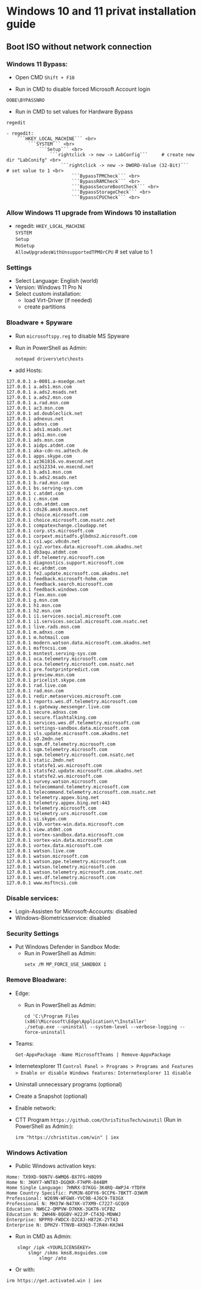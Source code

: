 # Windows 10 and 11 privat installation guide

## Boot ISO without network connection

### Windows 11 Bypass:

- Open CMD
```Shift + F10```

- Run in CMD to disable forced Microsoft Account login
```
OOBE\BYPASSNRO
``` 

- Run in CMD to set values for Hardware Bypass
```
regedit
```
    - regedit:
        ```HKEY_LOCAL_MACHINE``` <br>
            ```SYSTEM``` <br>
                ```Setup``` <br>
                    ```rightclick -> new -> LabConfig```     # create new dir "LabConifg" <br>
                        ```rightclick -> new -> DWORD-Value (32-Bit)```      # set value to 1 <br>
                            ```BypassTPMCheck``` <br>
                            ```BypassRAMCheck``` <br>
                            ```BypassSecureBootCheck``` <br>
                            ```BypassStorageCheck``` <br>
                            ```BypassCPUCheck``` <br>

### Allow Windows 11 upgrade from Windows 10 installation
- regedit:
    ```HKEY_LOCAL_MACHINE``` <br>
        ```SYSTEM``` <br>
            ```Setup``` <br>
                ```MoSetup``` <br>
                    ```AllowUpgradesWithUnsupportedTPMOrCPU``` # set value to 1 <br>


### Settings
- Select Language:  English (world)
- Version:  Windows 11 Pro N
- Select custom installation:
    - load Virt-Driver (if needed)
    - create partitions

### Bloadware + Spyware
- Run ```microsoftspy.reg``` to disable MS Spyware

- Run in PowerShell as Admin:
    ```
    notepad drivers\etc\hosts
    ```
- add Hosts:

```
127.0.0.1 a-0001.a-msedge.net
127.0.0.1 a.ads1.msn.com
127.0.0.1 a.ads2.msads.net
127.0.0.1 a.ads2.msn.com
127.0.0.1 a.rad.msn.com
127.0.0.1 ac3.msn.com
127.0.0.1 ad.doubleclick.net
127.0.0.1 adnexus.net
127.0.0.1 adnxs.com
127.0.0.1 ads1.msads.net
127.0.0.1 ads1.msn.com
127.0.0.1 ads.msn.com
127.0.0.1 aidps.atdmt.com
127.0.0.1 aka-cdn-ns.adtech.de
127.0.0.1 apps.skype.com
127.0.0.1 az361816.vo.msecnd.net
127.0.0.1 az512334.vo.msecnd.net
127.0.0.1 b.ads1.msn.com
127.0.0.1 b.ads2.msads.net
127.0.0.1 b.rad.msn.com
127.0.0.1 bs.serving-sys.com
127.0.0.1 c.atdmt.com
127.0.0.1 c.msn.com
127.0.0.1 cdn.atdmt.com
127.0.0.1 cds26.ams9.msecn.net
127.0.0.1 choice.microsoft.com
127.0.0.1 choice.microsoft.com.nsatc.net
127.0.0.1 compatexchange.cloudapp.net
127.0.0.1 corp.sts.microsoft.com
127.0.0.1 corpext.msitadfs.glbdns2.microsoft.com
127.0.0.1 cs1.wpc.v0cdn.net
127.0.0.1 cy2.vortex.data.microsoft.com.akadns.net
127.0.0.1 db3aqu.atdmt.com
127.0.0.1 df.telemetry.microsoft.com
127.0.0.1 diagnostics.support.microsoft.com
127.0.0.1 ec.atdmt.com
127.0.0.1 fe2.update.microsoft.com.akadns.net
127.0.0.1 feedback.microsoft-hohm.com
127.0.0.1 feedback.search.microsoft.com
127.0.0.1 feedback.windows.com
127.0.0.1 flex.msn.com
127.0.0.1 g.msn.com
127.0.0.1 h1.msn.com
127.0.0.1 h2.msn.com
127.0.0.1 i1.services.social.microsoft.com
127.0.0.1 i1.services.social.microsoft.com.nsatc.net
127.0.0.1 live.rads.msn.com
127.0.0.1 m.adnxs.com
127.0.0.1 m.hotmail.com
127.0.0.1 modern.watson.data.microsoft.com.akadns.net
127.0.0.1 msftncsi.com
127.0.0.1 msntest.serving-sys.com
127.0.0.1 oca.telemetry.microsoft.com
127.0.0.1 oca.telemetry.microsoft.com.nsatc.net
127.0.0.1 pre.footprintpredict.com
127.0.0.1 preview.msn.com
127.0.0.1 pricelist.skype.com
127.0.0.1 rad.live.com
127.0.0.1 rad.msn.com
127.0.0.1 redir.metaservices.microsoft.com
127.0.0.1 reports.wes.df.telemetry.microsoft.com
127.0.0.1 s.gateway.messenger.live.com
127.0.0.1 secure.adnxs.com
127.0.0.1 secure.flashtalking.com
127.0.0.1 services.wes.df.telemetry.microsoft.com
127.0.0.1 settings-sandbox.data.microsoft.com
127.0.0.1 sls.update.microsoft.com.akadns.net
127.0.0.1 sO.2mdn.net
127.0.0.1 sqm.df.telemetry.microsoft.com
127.0.0.1 sqm.telemetry.microsoft.com
127.0.0.1 sqm.telemetry.microsoft.com.nsatc.net
127.0.0.1 static.2mdn.net
127.0.0.1 statsfe1.ws.microsoft.com
127.0.0.1 statsfe2.update.microsoft.com.akadns.net
127.0.0.1 statsfe2.ws.microsoft.com
127.0.0.1 survey.watson.microsoft.com
127.0.0.1 telecommand.telemetry.microsoft.com
127.0.0.1 telecommand.telemetry.microsoft.com.nsatc.net
127.0.0.1 telemetry.appex.bing.net
127.0.0.1 telemetry.appex.bing.net:443
127.0.0.1 telemetry.microsoft.com
127.0.0.1 telemetry.urs.microsoft.com
127.0.0.1 ui.skype.com
127.0.0.1 v10.vortex-win.data.microsoft.com
127.0.0.1 view.atdmt.com
127.0.0.1 vortex-sandbox.data.microsoft.com
127.0.0.1 vortex-win.data.microsoft.com
127.0.0.1 vortex.data.microsoft.com
127.0.0.1 watson.live.com
127.0.0.1 watson.microsoft.com
127.0.0.1 watson.ppe.telemetry.microsoft.com
127.0.0.1 watson.telemetry.microsoft.com
127.0.0.1 watson.telemetry.microsoft.com.nsatc.net
127.0.0.1 wes.df.telemetry.microsoft.com
127.0.0.1 www.msftncsi.com
```

### Disable services:
- Login-Assisten for Microsoft-Accounts: disabled
- Windows-Biometricsservice: disabled

### Security Settings
- Put Windows Defender in Sandbox Mode:
    - Run in PowerShell as Admin:
        ```
        setx /M MP_FORCE_USE_SANDBOX 1
        ```

### Remove Bloadware:
- Edge:
    - Run in PowerShell as Admin:
        ```
        cd 'C:\Program Files (x86)\Microsoft\Edge\Application\*\Installer'
        ./setup.exe --uninstall --system-level --verbose-logging --force-uninstall
        ```

- Teams:
    ```
    Get-AppxPackage -Name MicrosoftTeams | Remove-AppxPackage
    ```

- Internetexplorer 11
    ```Control Panel > Programs > Programs and Features > Enable or disable Windows features:```
        ```Internetexplorer 11 disable```

- Uninstall unnecessary programs (optional)

- Create a Snapshot (optional)

- Enable network:

- CTT Program ```https://github.com/ChrisTitusTech/winutil``` (Run in PowerShell as Admin:):
    ```
    irm "https://christitus.com/win" | iex
    ```

### Windows Activation

- Public Windows activation keys:

```
Home: TX9XD-98N7V-6WMQ6-BX7FG-H8Q99
Home N: 3KHY7-WNT83-DGQKR-F7HPR-844BM
Home Single Language: 7HNRX-D7KGG-3K4RQ-4WPJ4-YTDFH
Home Country Specific: PVMJN-6DFY6-9CCP6-7BKTT-D3WVR
Professional: W269N-WFGWX-YVC9B-4J6C9-T83GX
Professional N: MH37W-N47XK-V7XM9-C7227-GCQG9
Education: NW6C2-QMPVW-D7KKK-3GKT6-VCFB2
Education N: 2WH4N-8QGBV-H22JP-CT43Q-MDWWJ
Enterprise: NPPR9-FWDCX-D2C8J-H872K-2YT43
Enterprise N: DPH2V-TTNVB-4X9Q3-TJR4H-KHJW4
```

- Run in CMD as Admin:
```
    slmgr /ipk <YOURLICENSEKEY>
        slmgr /skms kms8.msguides.com
            slmgr /ato
```            

- Or with:

```
irm https://get.activated.win | iex
```


